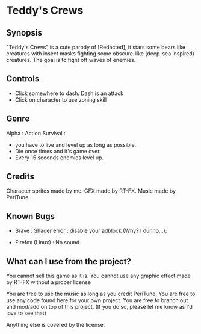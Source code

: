 # Teddy's Crews


## Synopsis

"Teddy's Crews" is a cute parody of [Redacted], it stars some bears like creatures with insect masks fighting some obscure-like (deep-sea inspired) creatures.
The goal is to fight off waves of enemies. 

## Controls

- Click somewhere to dash. Dash is an attack
- Click on character to use zoning skill

## Genre

Alpha :
Action Survival :
- you have to live and level up as long as possible.
- Die once times and it's game over.
- Every 15 seconds enemies level up.

## Credits

Character sprites made by me.
GFX made by RT-FX.
Music made by PeriTune.

## Known Bugs

- Brave : 
Shader error : disable your adblock (Why? I dunno...);

- Firefox (Linux) :
No sound. 

## What can I use from the project?

You cannot sell this game as it is.
You cannot use any graphic effect made by RT-FX without a proper license

You are free to use the music as long as you credit PeriTune.
You are free to use any code found here for your own project.
You are free to branch out and mod/add on top of this project.
(If you do so, please let me know as I'd love to see that)

Anything else is covered by the license.
